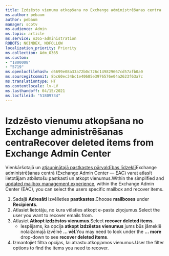 ```yaml
---
title: Izdzēsto vienumu atkopšana no Exchange administrēšanas centra
ms.author: pebaum
author: pebaum
manager: scotv
ms.audience: Admin
ms.topic: article
ms.service: o365-administration
ROBOTS: NOINDEX, NOFOLLOW
localization_priority: Priority
ms.collection: Adm_O365
ms.custom:
- "1800008"
- "5719"
ms.openlocfilehash: d6699e08a33a72b0c726c149829667cd57afb0a0
ms.sourcegitcommit: 8bc60ec34bc1e40685e3976576e04a2623f63a7c
ms.translationtype: HT
ms.contentlocale: lv-LV
ms.lasthandoff: 04/15/2021
ms.locfileid: "51809734"
---
```

# <a name="recover-deleted-items-from-exchange-admin-center"></a><span data-ttu-id="106e0-102">Izdzēsto vienumu atkopšana no Exchange administrēšanas centra</span><span class="sxs-lookup"><span data-stu-id="106e0-102">Recover deleted items from Exchange Admin Center</span></span>

<span data-ttu-id="106e0-103">Vienkāršotajā un [atjauninātajā pastkastes pārvaldības līdzeklī](https://admin.exchange.microsoft.com/#/mailboxes)Exchange administrēšanas centrā (Exchange Admin Center — EAC) varat atlasīt lietotājam atbilstošu pastkasti un atkopt vienumus.</span><span class="sxs-lookup"><span data-stu-id="106e0-103">Within the simplified and [updated mailbox management experience](https://admin.exchange.microsoft.com/#/mailboxes), within the Exchange Admin Center (EAC), you can select the users specific mailbox and recover items.</span></span>

1. <span data-ttu-id="106e0-104">Sadaļā **Adresāti** izvēlieties **pastkastes**.</span><span class="sxs-lookup"><span data-stu-id="106e0-104">Choose **mailboxes** under **Recipients**.</span></span>
2. <span data-ttu-id="106e0-105">Atlasiet lietotāju, no kura vēlaties atkopt e-pasta ziņojumus.</span><span class="sxs-lookup"><span data-stu-id="106e0-105">Select the user you want to recover emails from.</span></span>
3. <span data-ttu-id="106e0-106">Atlasiet **Atkopt izdzēstos vienumus**.</span><span class="sxs-lookup"><span data-stu-id="106e0-106">Select **recover deleted items**.</span></span>
    - <span data-ttu-id="106e0-107">Iespējams, ka opcija **atkopt izdzēstos vienumus** jums būs jāmeklē nolaižamajā izvēlnē **... vēl**.</span><span class="sxs-lookup"><span data-stu-id="106e0-107">You may need to look under the **… more** drop-down to see **recover deleted items**.</span></span>
4. <span data-ttu-id="106e0-108">Izmantojiet filtra opcijas, lai atrastu atkopjamos vienumus.</span><span class="sxs-lookup"><span data-stu-id="106e0-108">User the filter options to find the items you need to recover.</span></span>
